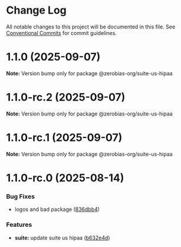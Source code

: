 # Change Log

All notable changes to this project will be documented in this file.
See [Conventional Commits](https://conventionalcommits.org) for commit guidelines.

# 1.1.0 (2025-09-07)

**Note:** Version bump only for package @zerobias-org/suite-us-hipaa





# 1.1.0-rc.2 (2025-09-07)

**Note:** Version bump only for package @zerobias-org/suite-us-hipaa





# 1.1.0-rc.1 (2025-09-07)

**Note:** Version bump only for package @zerobias-org/suite-us-hipaa





# 1.1.0-rc.0 (2025-08-14)


### Bug Fixes

* logos and bad package ([836dbb4](https://github.com/zerobias-org/suite/commit/836dbb45c448f070166020f3119e9b38d4ab1a1a))


### Features

* **suite:** update suite us hipaa ([b632e4d](https://github.com/zerobias-org/suite/commit/b632e4d886b703ca30dd7b7ad3cdc16f9cbc18a8))
